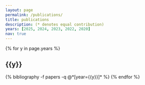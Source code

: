```yaml
---
layout: page
permalink: /publications/
title: publications
description: (* denotes equal contribution)
years: [2025, 2024, 2023, 2022, 2020]
nav: true
---
```


<div class="publications">

{% for y in page.years %}
  <h2 class="year">{{y}}</h2>
  {% bibliography -f papers -q @*[year={{y}}]* %}
{% endfor %}

</div>
